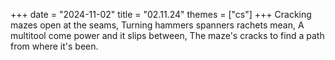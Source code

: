 +++
date = "2024-11-02"
title = "02.11.24"
themes = ["cs"]
+++
Cracking mazes open at the seams,
Turning hammers spanners rachets mean,
A multitool come power and it slips between,
The maze's cracks to find a path from where it's been.
